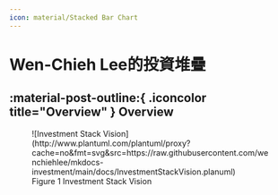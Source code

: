```yaml
---
icon: material/Stacked Bar Chart
---
```

# Wen-Chieh Lee的投資堆疊

## :material-post-outline:{ .iconcolor title="Overview" } Overview 

<figure markdown="span">
  ![Investment Stack Vision](http://www.plantuml.com/plantuml/proxy?cache=no&fmt=svg&src=https://raw.githubusercontent.com/wenchiehlee/mkdocs-investment/main/docs/InvestmentStackVision.planuml)
  <figcaption>Figure 1 Investment Stack Vision</figcaption>
</figure>


